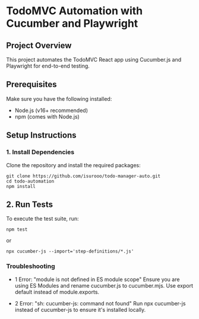 # TodoMVC Automation with Cucumber and Playwright

## Project Overview
This project automates the TodoMVC React app using Cucumber.js and Playwright for end-to-end testing.

## Prerequisites
Make sure you have the following installed:
- Node.js (v16+ recommended)
- npm (comes with Node.js)

## Setup Instructions

### 1. Install Dependencies
Clone the repository and install the required packages:
```
git clone https://github.com/isurooo/todo-manager-auto.git
cd todo-automation
npm install
```

## 2. Run Tests
To execute the test suite, run:
```
npm test
```
or
```
npx cucumber-js --import='step-definitions/*.js'
```        

### Troubleshooting

- 1️ Error: "module is not defined in ES module scope"
Ensure you are using ES Modules and rename cucumber.js to cucumber.mjs.
Use export default instead of module.exports.

- 2️ Error: "sh: cucumber-js: command not found"
Run npx cucumber-js instead of cucumber-js to ensure it's installed locally.